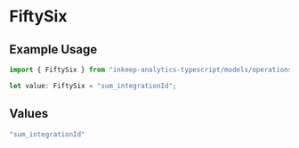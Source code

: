 # FiftySix

## Example Usage

```typescript
import { FiftySix } from "inkeep-analytics-typescript/models/operations";

let value: FiftySix = "sum_integrationId";
```

## Values

```typescript
"sum_integrationId"
```